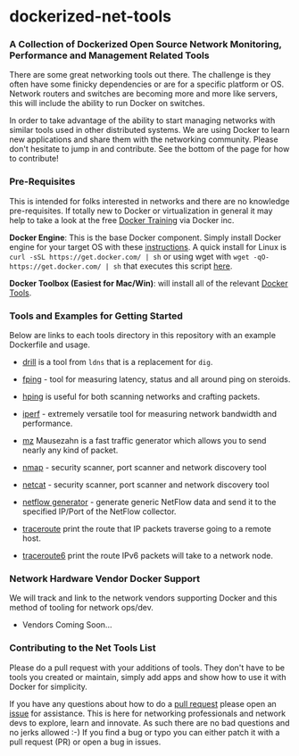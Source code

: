 # dockerized-net-tools 

### A Collection of Dockerized Open Source Network Monitoring, Performance and Management Related Tools

There are some great networking tools out there. The challenge is they often have some finicky dependencies or are for a specific platform or OS. Network routers and switches are becoming more and more like servers, this will include the ability to run Docker on switches. 

In order to take advantage of the ability to start managing networks with similar tools used in other distributed systems. We are using Docker to learn new applications and share them with the networking community. Please don't hesitate to jump in and contribute. See the bottom of the page for how to contribute!

### Pre-Requisites

This is intended for folks interested in networks and there are no knowledge pre-requisites. If totally new to Docker or virtualization in general it may help to take a look at the free [Docker Training](https://training.docker.com) via Docker inc.

**Docker Engine**: This is the base Docker component. Simply install Docker engine for your target OS with these [instructions](https://docs.docker.com/engine/installation/). A quick install for Linux is `curl -sSL https://get.docker.com/ | sh` or using wget with `wget -qO- https://get.docker.com/ | sh` that executes this script [here](https://get.docker.com). 

**Docker Toolbox (Easiest for Mac/Win)**: will install all of the relevant [Docker Tools](https://www.docker.com/docker-toolbox).

### Tools and Examples for Getting Started

Below are links to each tools directory in this repository with an example Dockerfile and usage.

* [drill](https://github.com/gopher-net/dockerized-net-tools/tree/master/drill) is a tool from `ldns` that is a replacement for `dig`.

* [fping](https://github.com/gopher-net/dockerized-net-tools/tree/master/fping) - tool for measuring latency, status and all around ping on steroids. 

* [hping](https://github.com/gopher-net/dockerized-net-tools/tree/master/hping) is useful for both scanning networks and crafting packets.

* [iperf](https://github.com/gopher-net/dockerized-net-tools/tree/master/mz) - extremely versatile tool for measuring network bandwidth and performance. 

* [mz](https://github.com/gopher-net/dockerized-net-tools/tree/master/mz) Mausezahn is a fast traffic generator which allows you to send nearly any kind of packet.

* [nmap](https://github.com/gopher-net/dockerized-net-tools/tree/master/nmap) - security scanner, port scanner and network discovery tool

* [netcat](https://github.com/gopher-net/dockerized-net-tools/tree/master/netcat) - security scanner, port scanner and network discovery tool

* [netflow generator](https://github.com/gopher-net/dockerized-net-tools/tree/master/netflow-generator) - generate generic NetFlow data and send it to the specified IP/Port of the NetFlow collector.

* [traceroute](https://github.com/gopher-net/dockerized-net-tools/tree/master/traceroute) print the route that IP packets traverse going to a remote host.

* [traceroute6](https://github.com/gopher-net/dockerized-net-tools/tree/master/traceroute6) print the route IPv6 packets will take to a network node.

### Network Hardware Vendor Docker Support

We will track and link to the network vendors supporting Docker and this method of tooling for network ops/dev.

* Vendors Coming Soon...

### Contributing to the Net Tools List

Please do a pull request with your additions of tools. They don't have to be tools you created or maintain, simply add apps and show how to use it with Docker for simplicity. 

If you have any questions about how to do a [pull request](https://help.github.com/articles/using-pull-requests/) please open an [issue](https://github.com/gopher-net/dockerized-net-tools/issues) for assistance. This is here for networking professionals and network devs to explore, learn and innovate. As such there are no bad questions and no jerks allowed :-) If you find a bug or typo you can either patch it with a pull request (PR) or open a bug in issues.
